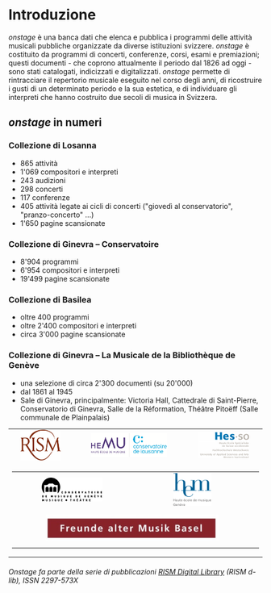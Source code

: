 # Introduzione

_onstage_ è una banca dati che elenca e pubblica i programmi delle attività musicali pubbliche organizzate da diverse istituzioni svizzere. _onstage_ è costituito da programmi di concerti, conferenze, corsi, esami e premiazioni; questi documenti - che coprono attualmente il periodo dal 1826 ad oggi - sono stati catalogati, indicizzati e digitalizzati. _onstage_ permette di rintracciare il repertorio musicale eseguito nel corso degli anni, di ricostruire i gusti di un determinato periodo e la sua estetica, e di individuare gli interpreti che hanno costruito due secoli di musica in Svizzera.

## _onstage_ in numeri

### Collezione di Losanna

* 865 attività
* 1'069 compositori e interpreti
* 243 audizioni
* 298 concerti
* 117 conferenze
* 405 attività legate ai cicli di concerti ("giovedì al conservatorio", "pranzo-concerto" ...)
* 1'650 pagine scansionate

### Collezione di Ginevra – Conservatoire

* 8'904 programmi
* 6'954 compositori e interpreti
* 19'499 pagine scansionate

### Collezione di Basilea

* oltre 400 programmi
* oltre 2'400 compositori e interpreti
* circa 3'000 pagine scansionate

### Collezione di Ginevra – La Musicale de la Bibliothèque de Genève

* una selezione di circa 2'300 documenti (su 20'000)
* dal 1861 al 1945
* Sale di Ginevra, principalmente: Victoria Hall, Cattedrale di Saint-Pierre, Conservatorio di Ginevra, Salle de la Réformation, Théâtre Pitoëff (Salle communale de Plainpalais)

<!-- Old Onstage logos-->
<div>
	<table border="0" cellspacing="10px" style="margin: 0 auto;text-align:center">
		<tr>
			<td align="center">
				<a href="http://www.rism-ch.org" target="_blank"><img src="https://raw.githubusercontent.com/rism-ch/onstage-texts/master/images/logo-rism.png" width="80px" border="0"></a>
			</td>
			<td align="center">
				<a href="http://www.hemu.ch" target="_blank"><img src="https://raw.githubusercontent.com/rism-ch/onstage-texts/master/images/logo-cdl-hemu.png" width="150px" border="0"></a>
			</td>
			<td align="center">
				<a href="http://www.hes-so.ch" target="_blank"><img src="https://raw.githubusercontent.com/rism-ch/onstage-texts/master/images/logo-hesso-s.png" width="100px" border="0"></a>
			</td>
		</tr>
    <tr>
      <td colspan=3>
        <table width="100%">
          <tr>
      			<td align="center" width="50%">
      				<a href="http://www.cmusge.ch" target="_blank"><img src="https://raw.githubusercontent.com/rism-ch/onstage-texts/master/images/logo-cmusge.png" width="120px" border="0"></a>
      			</td>
      			<td align="center" width="50%">
      				<a href="https://www.hesge.ch/hem" target="_blank"><img src="https://raw.githubusercontent.com/rism-ch/onstage-texts/master/images/logo-hem-ge.png" width="75px" border="0"></a>
      			</td>
      			<td align="center" width="50%">
      				<a href="https://www.bge-geneve.ch/" target="_blank"><img src="https://raw.githubusercontent.com/rism-ch/onstage-texts/master/images/logo-bge.png" width="120px" border="0"></a>
      			</td>
          </tr>
          <tr>
            <td align="center" colspan=2 style="padding: 10px">
              <a href="http://famb.ch/" target="_blank"><img src="https://raw.githubusercontent.com/rism-ch/onstage-texts/master/images/famb_logo_pantone.jpg" width="75%"></a>
            </td>
        </table>
      </td>
	</table>
</div>

###### Onstage fa parte della serie di pubblicazioni [RISM Digital Library](http://rism-ch.org/d-lib.html) (RISM d-lib), ISSN 2297-573X
